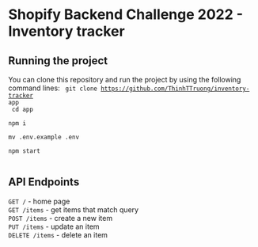 #  Shopify Backend Challenge 2022 - Inventory tracker

## Running the project
You can clone this repository and run the project by using the following command lines:
<code>
git clone https://github.com/ThinhTTruong/inventory-tracker app <br />
cd app \
npm i \
mv .env.example .env \
npm start \
</code>

## API Endpoints

<code>GET /</code> - home page \
<code>GET /items</code> - get items that match query \
<code>POST /items</code> - create a new item \
<code>PUT /items</code> - update an item \
<code>DELETE /items</code> - delete an item 
